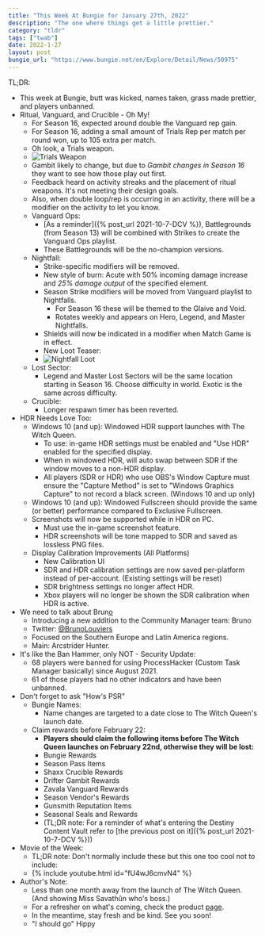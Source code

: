 ```yaml
---
title: "This Week At Bungie for January 27th, 2022"
description: "The one where things get a little prettier."
category: "tldr"
tags: ["twab"]
date: 2022-1-27
layout: post
bungie_url: "https://www.bungie.net/en/Explore/Detail/News/50975"
---
```

TL;DR:
- This week at Bungie, butt was kicked, names taken, grass made prettier, and players unbanned.
- Ritual, Vanguard, and Crucible - Oh My!
    - For Season 16, expected around double the Vanguard rep gain.
    - For Season 16, adding a small amount of Trials Rep per match per round won, up to 105 extra per match.
    - Oh look, a Trials weapon.
    - ![Trials Weapon](https://www.bungie.net/pubassets/pkgs/156/156116/thumbnail_Trials_Weapons.jpg?cv=3983621215&av=2259311299)
    - Gambit likely to change, but due to *Gambit changes in Season 16* they want to see how those play out first.
    - Feedback heard on activity streaks and the placement of ritual weapons. It's not meeting their design goals.
    - Also, when double loop/rep is occurring in an activity, there will be a modifier on the activity to let you know.
    - Vanguard Ops:
        - [As a reminder]({% post_url 2021-10-7-DCV %}), Battlegrounds (from Season 13) will be combined with Strikes to create the Vanguard Ops playlist.
        - These Battlegrounds will be the no-champion versions.
    - Nightfall:
        - Strike-specific modifiers will be removed.
        - New style of burn: Acute with 50% incoming damage increase and *25% damage output* of the specified element.
        - Season Strike modifiers will be moved from Vanguard playlist to Nightfalls.
            - For Season 16 these will be themed to the Glaive and Void.
            - Rotates weekly and appears on Hero, Legend, and Master Nightfalls.
        - Shields will now be indicated in a modifier when Match Game is in effect.
        - New Loot Teaser:
        - ![Nightfall Loot](https://www.bungie.net/pubassets/pkgs/156/156116/thumbnail_TWQ_Nightfall_Weapons.jpg?cv=3983621215&av=2259311299)
    - Lost Sector:
        - Legend and Master Lost Sectors will be the same location starting in Season 16. Choose difficulty in world. Exotic is the same across difficulty.
    - Crucible:
        - Longer respawn timer has been reverted.
- HDR Needs Love Too:
    - Windows 10 (and up): Windowed HDR support launches with The Witch Queen.
        - To use: in-game HDR settings must be enabled and "Use HDR" enabled for the specified display.
        - When in windowed HDR, will auto swap between SDR if the window moves to a non-HDR display.
        - All players (SDR or HDR) who use OBS's Window Capture must ensure the "Capture Method" is set to "Windows Graphics Capture" to not record a black screen. (Windows 10 and up only)
    - Windows 10 (and up): Windowed Fullscreen should provide the same (or better) performance compared to Exclusive Fullscreen.
    - Screenshots will now be supported while in HDR on PC.
        - Must use the in-game screenshot feature.
        - HDR screenshots will be tone mapped to SDR and saved as lossless PNG files.
    - Display Calibration Improvements (All Platforms)
        - New Calibration UI
        - SDR and HDR calibration settings are now saved per-platform instead of per-account. (Existing settings will be reset)
        - SDR brightness settings no longer affect HDR.
        - Xbox players will no longer be shown the SDR calibration when HDR is active.
- We need to talk about Brun[o](https://www.youtube.com/watch?v=bvWRMAU6V-c)
    - Introducing a new addition to the Community Manager team: Bruno
    - Twitter: [@BrunoLouviers](https://twitter.com/BrunoLouviers)
    - Focused on the Southern Europe and Latin America regions.
    - Main: Arcstrider Hunter.
- It's like the Ban Hammer, only NOT - Security Update:
    - 68 players were banned for using ProcessHacker (Custom Task Manager basically) since August 2021.
    - 61 of those players had no other indicators and have been unbanned.
- Don't forget to ask "How's PSR"
    - Bungie Names:
        - Name changes are targeted to a date close to The Witch Queen's launch date.
    - Claim rewards before February 22:
        - **Players should claim the following items before The Witch Queen launches on February 22nd, otherwise they will be lost:**
        - Bungie Rewards
        - Season Pass Items
        - Shaxx Crucible Rewards
        - Drifter Gambit Rewards
        - Zavala Vanguard Rewards
        - Season Vendor's Rewards
        - Gunsmith Reputation Items
        - Seasonal Seals and Rewards
        - (TL;DR note: For a reminder of what's entering the Destiny Content Vault refer to [the previous post on it]({% post_url 2021-10-7-DCV %}))
- Movie of the Week:
    - TL;DR note: Don't normally include these but this one too cool not to include:
    - {% include youtube.html id="fU4wJ6cmvN4" %}
- Author's Note:
    - Less than one month away from the launch of The Witch Queen. (And showing Miss Savathûn who's boss.)
    - For a refresher on what's coming, check the product [page](https://www.bungie.net/7/en/Destiny/WitchQueen?_ga=2.115628806.1258725373.1643050045-1677845950.1635380891).
    - In the meantime, stay fresh and be kind. See you soon!
    - "I should go" Hippy
